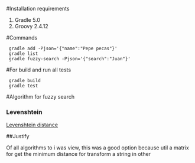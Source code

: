 #Installation requirements
1. Gradle 5.0
2. Groovy 2.4.12

#Commands
```
 gradle add -Pjson='{"name":"Pepe pecas"}'
 gradle list 
 gradle fuzzy-search -Pjson='{"search":"Juan"}'
```

#For build and run all tests 
```
 gradle build
 gradle test
```

#Algorithm for fuzzy search
### Levenshtein
[Levenshtein distance](https://en.wikipedia.org/wiki/Levenshtein_distance)

##Justify

Of all algorithms to i was view, this was a good option because util a matrix for get the minimum distance for transform a string in other


